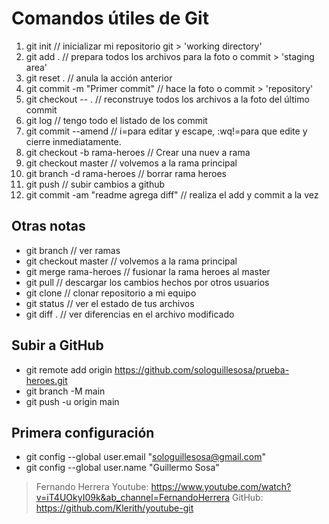 # Comandos útiles de Git

1.  git init // inicializar mi repositorio git > 'working directory'
2.  git add . // prepara todos los archivos para la foto o commit > 'staging area'
3.  git reset . // anula la acción anterior
4.  git commit -m "Primer commit" // hace la foto o commit > 'repository'
5.  git checkout -- . // reconstruye todos los archivos a la foto del último commit
6.  git log // tengo todo el listado de los commit
7.  git commit --amend // i=para editar y escape, :wq!=para que edite y cierre inmediatamente.
8.  git checkout -b rama-heroes // Crear una nuev a rama
9.  git checkout master // volvemos a la rama principal
10. git branch -d rama-heroes // borrar rama heroes
11. git push // subir cambios a github
12. git commit -am "readme agrega diff" // realiza el add y commit a la vez

## Otras notas

-   git branch // ver ramas
-   git checkout master // volvemos a la rama principal
-   git merge rama-heroes // fusionar la rama heroes al master
-   git pull // descargar los cambios hechos por otros usuarios
-   git clone // clonar repositorio a mi equipo
-   git status // ver el estado de tus archivos
-   git diff . // ver diferencias en el archivo modificado

## Subir a GitHub

-   git remote add origin https://github.com/sologuillesosa/prueba-heroes.git
-   git branch -M main
-   git push -u origin main

## Primera configuración

-   git config --global user.email "sologuillesosa@gmail.com"
-   git config --global user.name "Guillermo Sosa"

> Fernando Herrera Youtube: https://www.youtube.com/watch?v=iT4UOkyI09k&ab_channel=FernandoHerrera
> GitHub: https://github.com/Klerith/youtube-git
